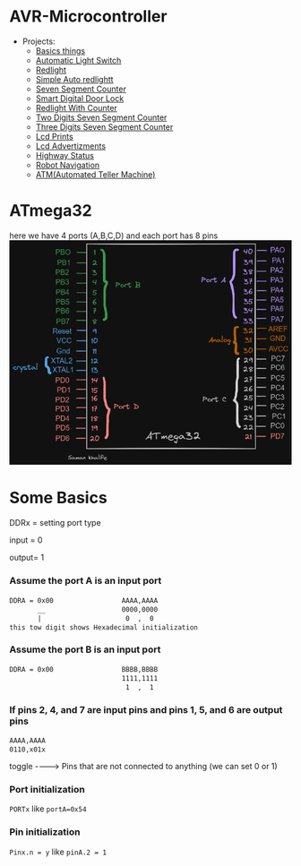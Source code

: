 # AVR-Microcontroller
- Projects:
   - [Basics things](https://github.com/SamanKhalife/AVR-Microcontroller/tree/main/1-Basics)
   - [Automatic Light Switch](https://github.com/SamanKhalife/AVR-Microcontroller/tree/main/2-Automatic-Light-Switch)
   - [Redlight](https://github.com/SamanKhalife/AVR-Microcontroller/tree/main/3-Redlight)
   - [Simple Auto redlightt](https://github.com/SamanKhalife/AVR-Microcontroller/tree/main/4-Simple-Auto-redlightt)
   - [Seven Segment Counter](https://github.com/SamanKhalife/AVR-Microcontroller/tree/main/5-Seven-Segment-Counter)
   - [Smart Digital Door Lock](https://github.com/SamanKhalife/AVR-Microcontroller/tree/main/6-Smart-Digital%20Door-Lock)
   - [Redlight With Counter](https://github.com/SamanKhalife/AVR-Microcontroller/tree/main/7-Redlight-With-Counter)
   - [Two Digits Seven Segment Counter](https://github.com/SamanKhalife/AVR-Microcontroller/tree/main/8-Two-Digits-Seven-Segment-Counter)
   - [Three Digits Seven Segment Counter](https://github.com/SamanKhalife/AVR-Microcontroller/tree/main/9-Three-Digits-Seven-Segment-Counter)
   - [Lcd Prints](https://github.com/SamanKhalife/AVR-Microcontroller/tree/main/10-Lcd-Prints)
   - [Lcd Advertizments](https://github.com/SamanKhalife/AVR-Microcontroller/tree/main/11-Lcd-Advertizments)
   - [Highway Status](https://github.com/SamanKhalife/AVR-Microcontroller/tree/main/12-Highway-Status)
   - [Robot Navigation](https://github.com/SamanKhalife/AVR-Microcontroller/tree/main/13-Robot-Navigation)
   - [ATM(Automated Teller Machine)](https://github.com/SamanKhalife/AVR-Microcontroller/tree/main/14-ATM)

# ATmega32 
here we have 4 ports (A,B,C,D) and each port has 8 pins
![img](https://github.com/SamanKhalife/AVR-Microcontroller/blob/main/images/ATmega32.png)


# Some Basics
DDRx = setting port type

input = 0

output= 1

### Assume the port A is an input port
```
DDRA = 0x00                 AAAA,AAAA
       __                   0000,0000
       |                     0  ,  0 
this tow digit shows Hexadecimal initialization
```
### Assume the port B is an input port
```
DDRA = 0x00                 BBBB,BBBB
                            1111,1111
                             1  ,  1 
```

### If pins 2, 4, and 7 are input pins and pins 1, 5, and 6 are output pins

```
AAAA,AAAA
0110,x01x
```
toggle ----> Pins that are not connected to anything (we can set 0 or 1)

### Port initialization

`PORTx`   like  `portA=0x54` 


### Pin initialization

`Pinx.n = y`  like   `pinA.2 = 1`








